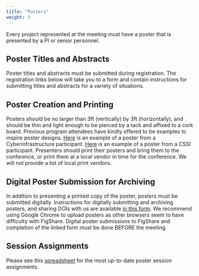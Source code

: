 ```yaml
---
title: "Posters"
weight: 3
---
```


Every project represented at the meeting must have a poster that is presented
by a PI or senior personnel.


## Poster Titles and Abstracts

Poster titles and abstracts must be submitted during registration.
The registration links below will take you to a form and contain instructions
for submitting titles and abstracts for a variety of situations.

## Poster Creation and Printing

Posters should be no larger than 3ft (vertically) by 3ft (horizontally), and
should be thin and light enough to be pierced by a tack and affixed to a
cork board.
Previous program attendees have kindly offered to be examples to inspire
poster designs.
[Here](https://doi.org/10.6084/m9.figshare.26801080.v1) is an example of a
poster from a Cyberinfrastructure participant.
[Here](https://doi.org/10.6084/m9.figshare.24107424.v1) is an example of a poster from a CSSI participant.
Presenters should print their posters and bring them to the conference, or
print them at a local vendor in time for the conference.
We will not provide a list of local print vendors.

## Digital Poster Submission for Archiving

In addition to presenting a printed copy of the poster,
posters must be submitted digitally.
Instructions for digitally submitting and archiving posters, and
sharing DOIs with us are available [in this form](https://docs.google.com/forms/d/e/1FAIpQLSd7Gy6FTH5BPS4UHxu50EMOSrNyyIFOKHm4hA93qkUgdvbAjg/viewform?usp=header).
We recommend using Google Chrome to upload posters as other browsers seem to
have difficulty with FigShare.
Digital poster submissions to FigShare and completion of the linked form
must be done BEFORE the meeting.

## Session Assignments

Please see this [spreadsheet](https://docs.google.com/spreadsheets/d/1i93oZSG5TXy_KMX9HN9DngYTCN54TODC/edit?usp=sharing&ouid=114065531190318461273&rtpof=true&sd=true) for the most up-to-date poster session 
assignments.